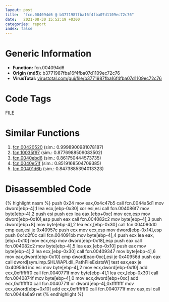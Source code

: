 ```yaml
---
layout: post
title:  "fcn.004094d6 @ b3771987fba16f4fba07d1109ec72c76"
date:   2021-08-30 15:52:19 +0300
categories: report
index: false
---
```


# Generic Information
- **Function:** fcn.004094d6
- **Origin (md5):** b3771987fba16f4fba07d1109ec72c76
- **VirusTotal:** [virustotal.com/gui/file/b3771987fba16f4fba07d1109ec72c76][virustotal_ref]

# Code Tags
<span class="tag" id="FILE">FILE</span>


# Similar Functions

1. [fcn.00420520][similar_1_ref] (sim.: 0.9998900981078187)
2. [fcn.10035f97][similar_2_ref] (sim.: 0.8776988509083502)
3. [fcn.0040ebd6][similar_3_ref] (sim.: 0.861750444573735)
4. [fcn.0040e51f][similar_4_ref] (sim.: 0.8519168504709385)
5. [fcn.00401d6b][similar_5_ref] (sim.: 0.8473885394013323)


# Disassembled Code

{% highlight nasm %}
push 0x24
mov eax,0x4c47b5
call fcn.0044a5d1
mov dword[ebp-4],1
lea ecx,[ebp-0x30]
xor esi,esi
call fcn.004086f7
mov byte[ebp-4],2
push esi
push ecx
lea eax,[ebp+0xc]
mov ecx,esp
mov dword[ebp-0x10],esp
push eax
call fcn.004082c2
mov byte[ebp-4],3
push dword[ebp+8]
mov byte[ebp-4],2
lea ecx,[ebp-0x30]
call fcn.004090d0
cmp eax,esi
je 0x40957c
push ecx
mov ecx,esp
mov dword[ebp-0x14],esp
push 0x4d2f0c
call fcn.004091bb
mov byte[ebp-4],4
push ecx
lea eax,[ebp+0x10]
mov ecx,esp
mov dword[ebp-0x18],esp
push eax
call fcn.004082c2
mov byte[ebp-4],5
lea eax,[ebp-0x10]
push eax
mov byte[ebp-4],2
lea ecx,[ebp-0x30]
call fcn.00409347
mov byte[ebp-4],6
mov eax,dword[ebp-0x10]
cmp dword[eax-0xc],esi
je 0x40956d
push eax
call dword[sym.imp.SHLWAPI.dll_PathFileExistsW]
test eax,eax
je 0x40956d
inc esi
mov byte[ebp-4],2
mov ecx,dword[ebp-0x10]
add ecx,0xfffffff0
call fcn.0040771f
mov byte[ebp-4],1
lea ecx,[ebp-0x30]
call fcn.0040874f
mov byte[ebp-4],0
mov ecx,dword[ebp+0xc]
add ecx,0xfffffff0
call fcn.0040771f
or dword[ebp-4],0xffffffff
mov ecx,dword[ebp+0x10]
add ecx,0xfffffff0
call fcn.0040771f
mov eax,esi
call fcn.0044a6a9
ret
{% endhighlight %}


[similar_1_ref]: /report/fcn.00420520@b3771987fba16f4fba07d1109ec72c76
[similar_2_ref]: /report/fcn.10035f97@a0ac129ff3ea4c0dfa9529c259a9502c
[similar_3_ref]: /report/fcn.0040ebd6@b3771987fba16f4fba07d1109ec72c76
[similar_4_ref]: /report/fcn.0040e51f@b3771987fba16f4fba07d1109ec72c76
[similar_5_ref]: /report/fcn.00401d6b@0aa2d73a5300dff2412388945614b507
[virustotal_ref]: https://www.virustotal.com/gui/file/b3771987fba16f4fba07d1109ec72c76